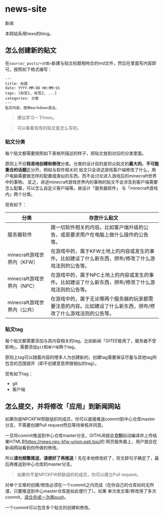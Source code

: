 # news-site
新闻

本网站系用hexo的blog。

## 怎么创建新的贴文
在`source/_posts/<分类>`新建与贴文标题相吻合的md文件，然后在里面写内容即可。按照如下格式编写：
```hexo
---
title: 标题
date: YYYY-MM-DD HH:MM:SS
tags: [标签1, 标签2, ...]
categories: 分类
---
贴文内容，使用markdown语法。
```


> 建议学习一下hexo。

> 可以看看现有的贴文是怎么写的。


### 贴文分类
每个贴文都需要按照如下表格所描述的样子，把贴文放到对应的分类里面。

原则上不应**轻易地创建和修改**分类。分类的设计目的是将众贴文的**最大的、不可能重合的话题**区分开。例如与软件相关的
贴文只会讲述游戏客户端修改了什么，用户电脑需要做怎样的配置或类似的东西，而不会讨论进入游戏后的minecraft世界中的事物。
反之，讲述minecraft游戏世界内的事物的贴文不会涉及到客户端需要怎么配置，可以怎么自定义客户端等。故设计「服务器软件」
与「minecraft游戏内」两个分类。

现有如下：

|  分类   |  存放什么贴文   |
|  ----  | ----  |
|  服务器软件  | 跟一切软件相关的内容。比如客户端升级的公告，或是要求用户在电脑上做什么操作的公告等。 |
|  minecraft游戏世界内（KFW）  | 在游戏中的，属于KFW土地上的内容或发生的事件。比如建设了什么新东西，颁布/修改了什么游戏法则的公告等。 |
|  minecraft游戏世界内（NPC）  | 在游戏中的，属于NPC土地上的内容或发生的事件。比如建设了什么新东西，颁布/修改了什么游戏法则的公告等。 |
|  minecraft游戏世界内（公共）  | 在游戏中的，属于无论哪两个服务器的玩家都需要注意的内容。比如建设了什么新东西，颁布/修改了什么游戏法则的公告等。 |

### 贴文tag
每个贴文都需要添加与其内容相关的tag。比如新闻「GITEE能用了，服务器不受影响」，需要添加`git`和`客户端`两个tag。

原则上tag可以随着内容的增多人为创建新的。创建tag需要保证尽量与其他tag所包含的范围错开（即不创建意思界限相似的tag）。

现有如下tag：
- git
- 客户端

## 怎么提交，并将修改「应用」到新闻网站

如果你是NPCKFW邦联组织的成员，你可以直接推送commit到中心仓库master分支，不需要创建Pull request然后等待审核并同意。

一旦将commit推送到中心仓库master分支，GITHUB就会**立刻**自动编译并上传结果HTML到<https://news.npc-kfw-union.eati.top/>的
网页服务器上，用户就会在新闻网站看到你所做的修改。

所以**请勿频繁推送**，**请想好了再推送**！先在本地修改好了，将文辞句子确定了，最后再推送到中心仓库的master分支。

> 如果你不是NPCKFW邦联组织的成员，你可以建立Pull request。

对单个文章的创建/修改必须在一个commit之内完成（在你自己的仓库如何无所谓，只要推送到中心master仓库是如此便行了）。如果
单次发文章/修改用了多次commit，[请合并成一次再push](https://www.likecs.com/show-203527513.html)。

一个commit可以包含多个贴文的创建和修改。
